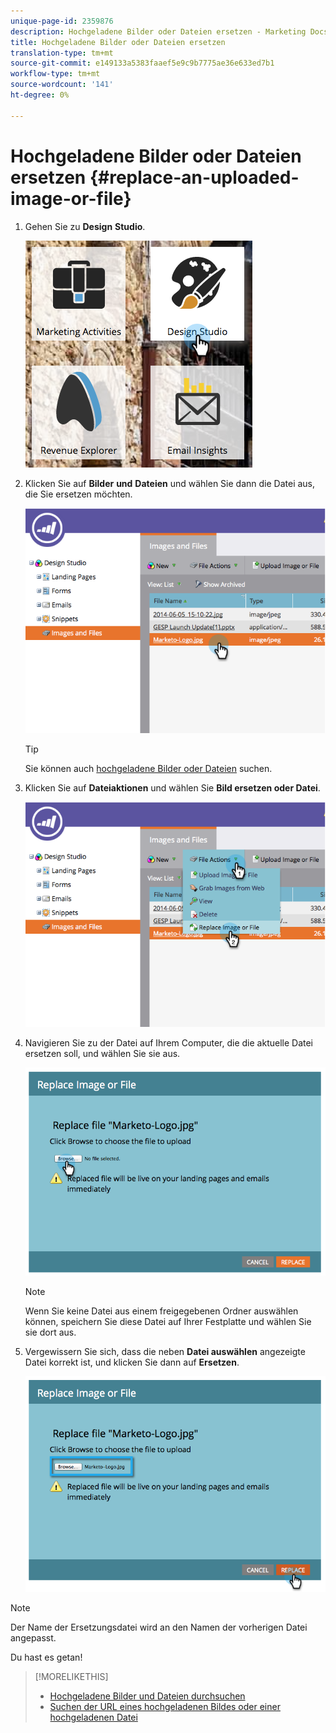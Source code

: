 ```yaml
---
unique-page-id: 2359876
description: Hochgeladene Bilder oder Dateien ersetzen - Marketing Docs - Produktdokumentation
title: Hochgeladene Bilder oder Dateien ersetzen
translation-type: tm+mt
source-git-commit: e149133a5383faaef5e9c9b7775ae36e633ed7b1
workflow-type: tm+mt
source-wordcount: '141'
ht-degree: 0%

---
```



# Hochgeladene Bilder oder Dateien ersetzen {#replace-an-uploaded-image-or-file}

1. Gehen Sie zu **Design** **Studio**.

   ![](assets/designstudio-6.png)

1. Klicken Sie auf **Bilder** **und** **Dateien** und wählen Sie dann die Datei aus, die Sie ersetzen möchten.

   ![](assets/image2014-9-16-11-3a21-3a48.png)

   >[!TIP]
   >
   >Sie können auch [hochgeladene Bilder oder Dateien](search-uploaded-images-and-files.md) suchen.

1. Klicken Sie auf **Dateiaktionen** und wählen Sie **Bild ersetzen oder Datei**.

   ![](assets/image2014-9-16-11-3a21-3a55.png)

1. Navigieren Sie zu der Datei auf Ihrem Computer, die die aktuelle Datei ersetzen soll, und wählen Sie sie aus.

   ![](assets/image2014-9-16-11-3a22-3a2.png)

   >[!NOTE]
   >
   >Wenn Sie keine Datei aus einem freigegebenen Ordner auswählen können, speichern Sie diese Datei auf Ihrer Festplatte und wählen Sie sie dort aus.

1. Vergewissern Sie sich, dass die neben **Datei auswählen** angezeigte Datei korrekt ist, und klicken Sie dann auf **Ersetzen**.

   ![](assets/image2014-9-16-11-3a22-3a12.png)

>[!NOTE]
>
>Der Name der Ersetzungsdatei wird an den Namen der vorherigen Datei angepasst.

Du hast es getan!

>[!MORELIKETHIS]
>
>* [Hochgeladene Bilder und Dateien durchsuchen](search-uploaded-images-and-files.md)
>* [Suchen der URL eines hochgeladenen Bildes oder einer hochgeladenen Datei](find-the-url-of-an-uploaded-image-or-file.md)

>



